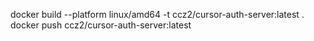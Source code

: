 docker build --platform linux/amd64 -t ccz2/cursor-auth-server:latest .
docker push ccz2/cursor-auth-server:latest                             